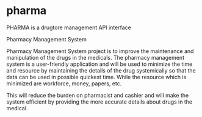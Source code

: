 # pharma 
PHARMA  is a drugtore management API interface

Pharmacy Management System

Pharmacy Management System project is to improve the maintenance and manipulation of the drugs in the medicals. The pharmacy management system is a user-friendly application and will be used to minimize the time and resource by maintaining the details of the drug systemically so that the data can be used in possible quickest time. While the resource which is minimized are workforce, money, papers, etc.

This will reduce the burden on pharmacist and cashier and will make the system efficient by providing the more accurate details about drugs in the medical.

